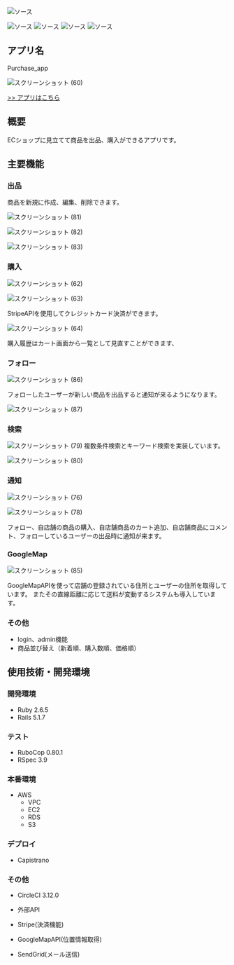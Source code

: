 ![ソース](https://img.shields.io/github/languages/code-size/ichihara-development-github/purchase_app)

![ソース](https://img.shields.io/badge/FW-Ruby_on_Rails-red)
![ソース](https://img.shields.io/badge/test-RSpec-blue)
![ソース](https://img.shields.io/badge/production-AWS-orange)
![ソース](https://img.shields.io/badge/deploy-CircleCI-brightgreen)


## アプリ名
Purchase_app

![スクリーンショット (60)](https://user-images.githubusercontent.com/50323412/85983157-f8dad700-ba21-11ea-8195-00fa9db263dc.png)

[>> アプリはこちら](http://3.20.24.205/)

## 概要
ECショップに見立てて商品を出品、購入ができるアプリです。

## 主要機能

### 出品

商品を新規に作成、編集、削除できます。

![スクリーンショット (81)](https://user-images.githubusercontent.com/50323412/85986685-97b60200-ba27-11ea-98ff-c886ddaddd8e.png)

![スクリーンショット (82)](https://user-images.githubusercontent.com/50323412/85986692-997fc580-ba27-11ea-918c-50c1ee454b79.png)


![スクリーンショット (83)](https://user-images.githubusercontent.com/50323412/85986700-9b498900-ba27-11ea-9404-96323ffb1b53.png)



### 購入

![スクリーンショット (62)](https://user-images.githubusercontent.com/50323412/85984289-f2e5f580-ba23-11ea-8c1f-17b96f2f9f60.png)

![スクリーンショット (63)](https://user-images.githubusercontent.com/50323412/85984160-bd410c80-ba23-11ea-9802-eb178c5962ba.png)

StripeAPIを使用してクレジットカード決済ができます。

![スクリーンショット (64)](https://user-images.githubusercontent.com/50323412/85984168-c16d2a00-ba23-11ea-87ce-ca68ab506486.png)

購入履歴はカート画面から一覧として見直すことができます、

### フォロー


![スクリーンショット (86)](https://user-images.githubusercontent.com/50323412/85987353-7dc8ef00-ba28-11ea-9169-04ca4e9e56fb.png)

フォローしたユーザーが新しい商品を出品すると通知が来るようになります。

![スクリーンショット (87)](https://user-images.githubusercontent.com/50323412/85987359-7e618580-ba28-11ea-83df-e9679bcb616d.png)



### 検索


![スクリーンショット (79)](https://user-images.githubusercontent.com/50323412/85987046-1743d100-ba28-11ea-9a83-6e83c7b2c1ae.png)
複数条件検索とキーワード検索を実装しています。

![スクリーンショット (80)](https://user-images.githubusercontent.com/50323412/85987050-190d9480-ba28-11ea-9995-46a5220967a9.png)


### 通知


![スクリーンショット (76)](https://user-images.githubusercontent.com/50323412/85987005-02ffd400-ba28-11ea-9ffd-082ee7b24095.png)

![スクリーンショット (78)](https://user-images.githubusercontent.com/50323412/85987010-04c99780-ba28-11ea-9bd7-7eb3663848df.png)

フォロー、自店舗の商品の購入、自店舗商品のカート追加、自店舗商品にコメント、フォローしているユーザーの出品時に通知が来ます。


### GoogleMap


![スクリーンショット (85)](https://user-images.githubusercontent.com/50323412/85986778-b3b9a380-ba27-11ea-8529-bf198852a199.png)

GoogleMapAPIを使って店舗の登録されている住所とユーザーの住所を取得しています。
またその直線距離に応じて送料が変動するシステムも導入しています。

### その他

- login、admin機能
- 商品並び替え（新着順、購入数順、価格順）

## 使用技術・開発環境

### 開発環境

- Ruby 2.6.5
- Rails 5.1.7

### テスト

- RuboCop 0.80.1
- RSpec 3.9

### 本番環境

- AWS
  - VPC
  - EC2
  - RDS
  - S3  

### デプロイ

- Capistrano

### その他

- CircleCI 3.12.0

- 外部API
 - Stripe(決済機能)
 - GoogleMapAPI(位置情報取得)
 - SendGrid(メール送信)
